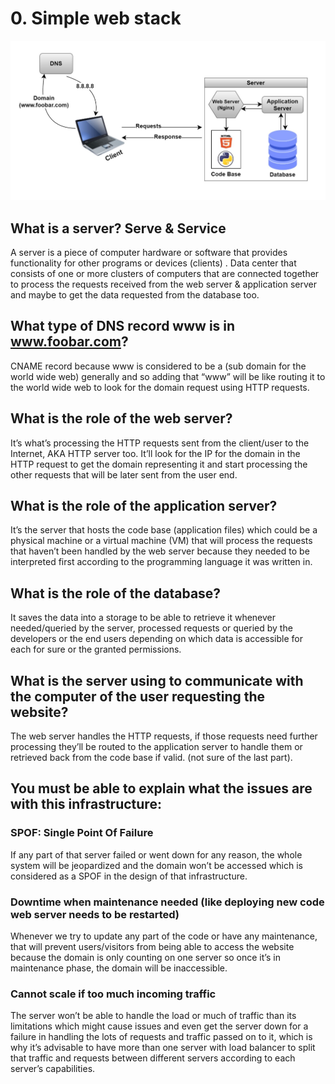 # 0. Simple web stack

![0-simple_web_stack](0-simple_web_stack.jpg)

## What is a server? Serve & Service
A server is a piece of computer hardware or software that provides functionality for other programs or devices (clients) . Data center that consists of one or more clusters of computers that are connected together to process the requests received from the web server & application server and maybe to get the data requested from the database too.

## What type of DNS record www is in www.foobar.com?
CNAME record because www is considered to be a (sub domain for the world wide web) generally and so adding that “www” will be like routing it to the  world wide web to look for the domain request using HTTP requests.

## What is the role of the web server?
It’s what’s processing the HTTP requests sent from the client/user to the Internet, AKA HTTP server too. It’ll look for the IP for the domain in the HTTP request to get the domain representing it and start processing the other requests that will be later sent from the user end.

## What is the role of the application server?
It’s the server that hosts the code base (application files) which could be a physical machine or a virtual machine (VM) that will process the requests that haven’t been handled by the web server because they needed to be interpreted first according to the programming language it was written in.

## What is the role of the database?
It saves the data into a storage to be able to retrieve it whenever needed/queried by the server, processed requests or queried by the developers or the end users depending on which data is accessible for each for sure or the granted permissions.

## What is the server using to communicate with the computer of the user requesting the website?
The web server handles the HTTP requests, if those requests need further processing they’ll be routed to the application server to handle them or retrieved back from the code base if valid. (not sure of the last part).


## You must be able to explain what the issues are with this infrastructure:

### SPOF: Single Point Of Failure
If any part of that server failed or went down for any reason, the whole system will be jeopardized and the domain won’t be accessed which is considered as a SPOF in the design of that infrastructure.

### Downtime when maintenance needed (like deploying new code web server needs to be restarted)
Whenever we try to update any part of the code or have any maintenance, that will prevent users/visitors from being able to access the website because the domain is only counting on one server so once it’s in maintenance phase, the domain will be inaccessible.

### Cannot scale if too much incoming traffic
The server won’t be able to handle the load or much of traffic than its limitations which might cause issues and even get the server down for a failure in handling the lots of requests and traffic passed on to it, which is why it’s advisable to have more than one server with load balancer to split that traffic and requests between different servers according to each server’s capabilities.
